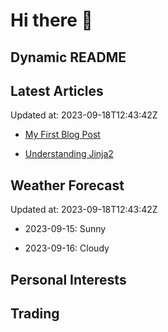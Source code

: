 # Hi there 👋

## Dynamic README

## Latest Articles

Updated at: 2023-09-18T12:43:42Z


- [My First Blog Post](https://myblog.com/first-post)

- [Understanding Jinja2](https://myblog.com/jinja2)


## Weather Forecast

Updated at: 2023-09-18T12:43:42Z


- 2023-09-15: Sunny

- 2023-09-16: Cloudy


## Personal Interests
## Trading